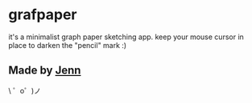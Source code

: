 grafpaper
=========================

it's a minimalist graph paper sketching app. keep your mouse cursor in place to darken the "pencil" mark :)


Made by [Jenn](https://twitter.com/jennschiffer)
-------------------

\ ゜o゜)ノ
